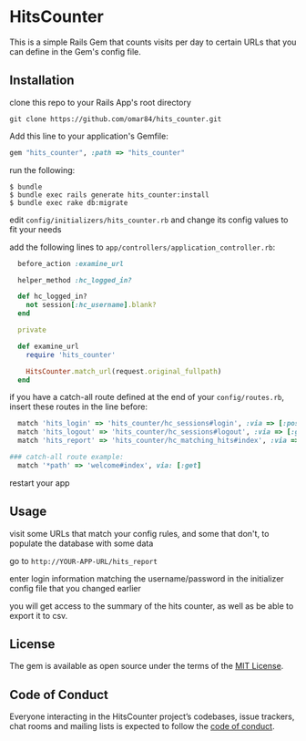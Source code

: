# HitsCounter

This is a simple Rails Gem that counts visits per day to certain URLs that you can define in the Gem's config file.


## Installation

clone this repo to your Rails App's root directory

`git clone https://github.com/omar84/hits_counter.git`

Add this line to your application's Gemfile:

```ruby
gem "hits_counter", :path => "hits_counter"
```
run the following:

    $ bundle
    $ bundle exec rails generate hits_counter:install
    $ bundle exec rake db:migrate

edit `config/initializers/hits_counter.rb` and change its config values to fit your needs

add the following lines to `app/controllers/application_controller.rb`:
```ruby
  before_action :examine_url

  helper_method :hc_logged_in?

  def hc_logged_in?
    not session[:hc_username].blank?
  end

  private

  def examine_url
    require 'hits_counter'

    HitsCounter.match_url(request.original_fullpath)
  end
```

if you have a catch-all route defined at the end of your `config/routes.rb`, insert these routes in the line before:
```ruby
  match 'hits_login' => 'hits_counter/hc_sessions#login', :via => [:post]
  match 'hits_logout' => 'hits_counter/hc_sessions#logout', :via => [:get]
  match 'hits_report' => 'hits_counter/hc_matching_hits#index', :via => [:get]
```

```ruby
### catch-all route example:
  match '*path' => 'welcome#index', via: [:get]
```

restart your app


## Usage

visit some URLs that match your config rules, and some that don't, to populate the database with some data

go to `http://YOUR-APP-URL/hits_report`

enter login information matching the username/password in the initializer config file that you changed earlier

you will get access to the summary of the hits counter, as well as be able to export it to csv.


## License

The gem is available as open source under the terms of the [MIT License](http://opensource.org/licenses/MIT).


## Code of Conduct

Everyone interacting in the HitsCounter project’s codebases, issue trackers, chat rooms and mailing lists is expected to follow the [code of conduct](https://github.com/[USERNAME]/hits_counter/blob/master/CODE_OF_CONDUCT.md).
